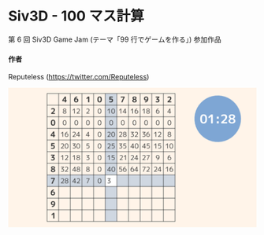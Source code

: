 # Siv3D - 100 マス計算
第 6 回 Siv3D Game Jam (テーマ「99 行でゲームを作る」) 参加作品

#### 作者  
Reputeless (https://twitter.com/Reputeless)

![スクリーンショット](100calc.png "スクリーンショット")
